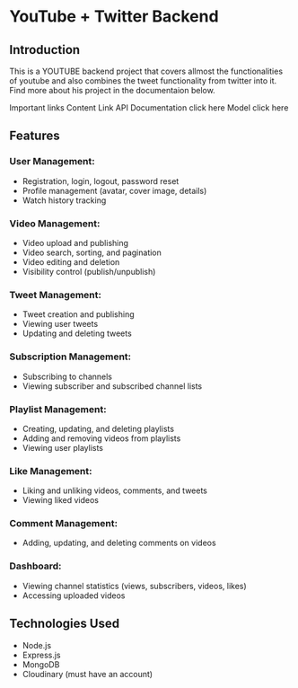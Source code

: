 <h1>YouTube + Twitter Backend</h1>
<h2>Introduction</h2>
<p>This is a YOUTUBE backend project that covers allmost the functionalities of youtube and also combines the tweet functionality from twitter into it. Find more about his project in the documentaion below.</p>

Important links
Content	Link
API Documentation	click here
Model	click here
<h2>Features</h2>
<h3>User Management:</h3>
<ul>
  <li>Registration, login, logout, password reset</li>
  <li>Profile management (avatar, cover image, details)</li>
  <li>Watch history tracking</li>
</ul>
<h3>Video Management:</h3>
<ul>
  <li>Video upload and publishing</li>
  <li>Video search, sorting, and pagination</li>
  <li>Video editing and deletion</li>
  <li>Visibility control (publish/unpublish)</li>
</ul>
<h3>Tweet Management:</h3>
<ul>
  <li>Tweet creation and publishing</li>
  <li>Viewing user tweets</li>
  <li>Updating and deleting tweets</li>
</ul>
<h3>Subscription Management:</h3>
<ul>
  <li>Subscribing to channels</li>
  <li>Viewing subscriber and subscribed channel lists</li>
</ul>
<h3>Playlist Management:</h3>
<ul>
  <li>Creating, updating, and deleting playlists</li>
  <li>Adding and removing videos from playlists</li>
  <li>Viewing user playlists</li>
</ul>
</ul>
<h3>Like Management:</h3>
<ul>
  <li>Liking and unliking videos, comments, and tweets</li>
  <li>Viewing liked videos</li>
</ul>
<h3>Comment Management:</h3>
<ul>
  <li>Adding, updating, and deleting comments on videos</li>
</ul>
<h3>Dashboard:</h3>
<ul>
  <li>Viewing channel statistics (views, subscribers, videos, likes)</li>
  <li>Accessing uploaded videos</li>
</ul>
<h2>Technologies Used</h2>
<ul>
  <li>Node.js</li>
  <li>Express.js</li>
  <li>MongoDB</li>
  <li>Cloudinary (must have an account)</li>
</ul>



